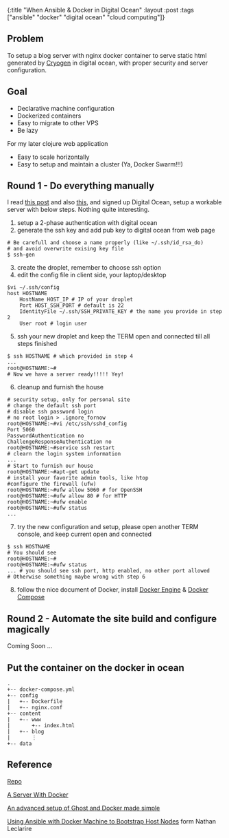 {:title "When Ansible & Docker in Digital Ocean"
 :layout :post
 :tags ["ansible" "docker" "digital ocean" "cloud computing"]}

## Problem

To setup a blog server with nginx docker container to serve static html generated by [Cryogen](http://cryogenweb.org/) in digital ocean, with proper security and server configuration.

## Goal

- Declarative machine configuration
- Dockerized containers
- Easy to migrate to other VPS
- Be lazy

For my later clojure web application
- Easy to scale horizontally
- Easy to setup and maintain a cluster (Ya, Docker Swarm!!!)

## Round 1 - Do everything manually

I read [this post](http://blog.th4t.net/category/a-server-with-docker.html) and also [this](http://coderunner.io/hello-blog-an-advanced-setup-of-ghost-and-docker-made-simple/), and signed up Digital Ocean, setup a workable server with below steps. Nothing quite interesting.
1. setup a 2-phase authentication with digital ocean
2. generate the ssh key and add pub key to digital ocean from web page
```shell
# Be carefull and choose a name properly (like ~/.ssh/id_rsa_do)
# and avoid overwrite exising key file
$ ssh-gen
```
3. create the droplet, remember to choose ssh option
4. edit the config file in client side, your laptop/desktop
```shell
$vi ~/.ssh/config
host HOSTNAME
    HostName HOST_IP # IP of your droplet
    Port HOST_SSH_PORT # default is 22
    IdentityFile ~/.ssh/SSH_PRIVATE_KEY # the name you provide in step 2
    User root # login user
```
5. ssh your new droplet and keep the TERM open and connected till all steps finished
```shell
$ ssh HOSTNAME # which provided in step 4
...
root@HOSTNAME:~#
# Now we have a server ready!!!!! Yey!
```
6. cleanup and furnish the house
```shell
# security setup, only for personal site
# change the default ssh port
# disable ssh password login
# no root login > .ignore_fornow
root@HOSTNAME:~#vi /etc/ssh/sshd_config
Port 5060
PasswordAuthentication no
ChallengeResponseAuthentication no
root@HOSTNAME:~#service ssh restart
# clearn the login system information
...
# Start to furnish our house
root@HOSTNAME:~#apt-get update
# install your favorite admin tools, like htop
#configure the firewall (ufw)
root@HOSTNAME:~#ufw allow 5060 # for OpenSSH
root@HOSTNAME:~#ufw allow 80 # for HTTP
root@HOSTNAME:~#ufw enable
root@HOSTNAME:~#ufw status
...
```
7. try the new configuration and setup, please open another TERM console, and keep current open and connected
```shell
$ ssh HOSTNAME
# You should see
root@HOSTNAME:~#
root@HOSTNAME:~#ufw status
... # you should see ssh port, http enabled, no other port allowed
# Otherwise something maybe wrong with step 6
```
8. follow the nice document of Docker, install [Docker Engine](https://docs.docker.com/engine/installation/linux/ubuntulinux/) & [Docker Compose](https://docs.docker.com/compose/install/)


## Round 2 - Automate the site build and configure magically

Coming Soon ...

## Put the container on the docker in ocean


```
.
+-- docker-compose.yml
+-- config
|   +-- Dockerfile
|   +-- nginx.conf
+-- content
|   +-- www
|   	+-- index.html
|	+-- blog
|	    ⋮
+-- data
```

## Reference
[Repo]()

[A Server With Docker](http://blog.th4t.net/category/a-server-with-docker.html)

[An advanced setup of Ghost and Docker made simple](http://coderunner.io/hello-blog-an-advanced-setup-of-ghost-and-docker-made-simple/)

[Using Ansible with Docker Machine to Bootstrap Host Nodes](http://nathanleclaire.com/blog/2015/11/10/using-ansible-with-docker-machine-to-bootstrap-host-nodes/) form Nathan Leclarire

